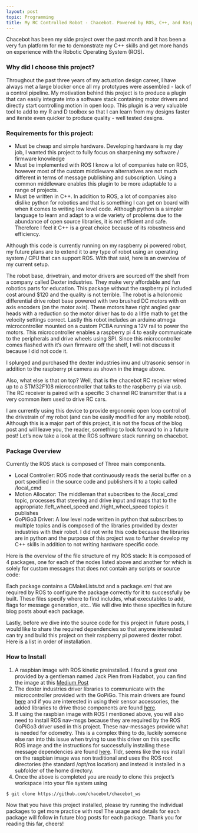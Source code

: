 ```yaml
---
layout: post
topic: Programming
title: My RC Controlled Robot - Chacebot. Powered by ROS, C++, and Raspberry PI
---
```


Chacebot has been my side project over the past month and it has been a very fun platform for me to demonstrate my C++ skills and get more hands on experience with the Robotic Operating System (ROS). 

<!---<Insert GIF of chacebot here>--->

### Why did I choose this project?

Throughout the past three years of my actuation design career, I have always met a large blocker once all my prototypes were assembled - lack of a control pipeline. My motivation behind this project is to produce a plugin that can easily integrate into a software stack containing motor drivers and directly start controlling motion in open loop. This plugin is a very valuable tool to add to my R and D toolbox so that I can learn from my designs faster and iterate even quicker to produce quality - well tested designs.

### Requirements for this project:

* Must be cheap and simple hardware. Developing hardware is my day job, I wanted this project to fully focus on sharpening my software / firmware knowledge
* Must be implemented with ROS I know a lot of companies hate on ROS, however most of the custom middleware alternatives are not much different in terms of message publishing and subscription. Using a common middleware enables this plugin to be more adaptable to a range of projects.
* Must be written in C++. In addition to ROS, a lot of companies also dislike python for robotics and that is something I can get on board with when it comes to writing low level code. Although python is a simpler language to learn and adapt to a wide variety of problems due to the abundance of open source libraries, it is not efficient and safe. Therefore I feel it C++ is a great choice because of its robustness and efficiency. 

Although this code is currently running on my raspberry pi powered robot, my future plans are to extend it to any type of robot using an operating system / CPU that can support ROS. With that said, here is an overview of my current setup. 

The robot base, drivetrain, and motor drivers are sourced off the shelf from a company called Dexter industries. They make very affordable and fun robotics parts for education. This package without the raspberry pi included cost around $120 and the quality is not terrible. The robot is a holonomic differential drive robot base powered with two brushed DC motors with on axis encoders (on the motor axis). These motors have right angled gear heads with a reduction so the motor driver has to do a little math to get the velocity settings correct. Lastly this robot includes an arduino atmega microcontroller mounted on a custom PCBA running a 12V rail to power the motors. This microcontroller enables a raspberry pi 4 to easily communicate to the peripherals and drive wheels using SPI. Since this microcontroller comes flashed with it’s own firmware off the shelf, I will not discuss it because I did not code it. 

<!---<Here is a still of the dexter industries GoPiGo>--->

I splurged and purchased the dexter industries imu and ultrasonic sensor in addition to the raspberry pi camera as shown in the image above. 

Also, what else is that on top? Well, that is the chacebot RC receiver wired up to a STM32F108 microcontroller that talks to the raspberry pi via usb. The RC receiver is paired with a specific 3 channel RC transmitter that is a very common item used to drive RC cars. 

<!---<photo of RC receiver>--->

I am currently using this device to provide ergonomic open loop control of the drivetrain of my robot (and can be easily modified for any mobile robot). Although this is a major part of this project, it is not the focus of the blog post and will leave you, the reader, something to look forward to in a future post! Let’s now take a look at the ROS software stack running on chacebot.

### Package Overview


<!---<Block diagram flow chart of ROS stack (including stm outside the main box which is the raspberry pi)>--->

Currently the ROS stack is composed of Three main components. 

* Local Controller:  ROS node that continuously reads the serial buffer on a port specified in the source code and publishers it to a topic called /local_cmd
* Motion Allocator: The middleman that subscribes to the /local_cmd topic, processes that steering and drive input and maps that to the appropriate /left_wheel_speed and /right_wheel_speed topics it publishes
* GoPiGo3 Driver: A low level node written in python that subscribes to multiple topics and is composed of the libraries provided by dexter industries with their robot. I did not write this code because the libraries are in python and the purpose of this project was to further develop my C++ skills in addition to not writing hardware specific code.

Here is the overview of the file structure of my ROS stack: It is composed of 4 packages, one for each of the nodes listed above and another for which is solely for custom messages that does not contain any scripts or source code:

<!---<Insert top level view of the director structure>--->

Each package contains a CMakeLists.txt and a package.xml that are required by ROS to configure the package correctly for it to successfully be built. These files specify where to find includes, what executables to add, flags for message generation, etc.. We will dive into these specifics in future blog posts about each package. 

Lastly, before we dive into the source code for this project in future posts, I would like to share the required dependencies so that anyone interested can try and build this project on their raspberry pi powered dexter robot. Here is a list in order of installation.

### How to Install

1. A raspbian image with ROS kinetic preinstalled. I found a great one provided by a gentleman named Jack Pien from Hadabot, you can find the image at this [Medium Post](https://github.com/ROSbots/rosbots_setup_tools)
2. The dexter industries driver libraries to communicate with the microcontroller provided with the GoPiGo. This main drivers are found [here](https://github.com/DexterInd/GoPiGo3) and if you are interested in using their sensor accessories, the added libraries to drive those components are found [here](https://github.com/DexterInd/DI_Sensors).
3. If using the raspbian image with ROS I mentioned above, you will also need to install ROS nav-msgs because they are required by the ROS GoPiGo3 driver used in this project. These nav-messages provide what is needed for odometry. This is a complex thing to do, luckily someone else ran into this issue when trying to use this driver on this specific ROS image and the instructions for successfully installing these message dependencies are found [here](https://github.com/ros-gopigo/gopigo3_node/issues/6). Tldr, seems like the ros install on the raspbian image was non traditional and uses the ROS root directories (the standard /opt/ros location) and instead is installed in a subfolder of the home directory. 
4. Once the above is completed you are ready to clone this project’s workspace into your file system using 
```console
$ git clone https://github.com/chacebot/chacebot_ws
```

Now that you have this project installed, please try running the individual packages to  get more practice with ros! The usage and details for each package will follow in future blog posts for each package. Thank you for reading this far, cheers!
